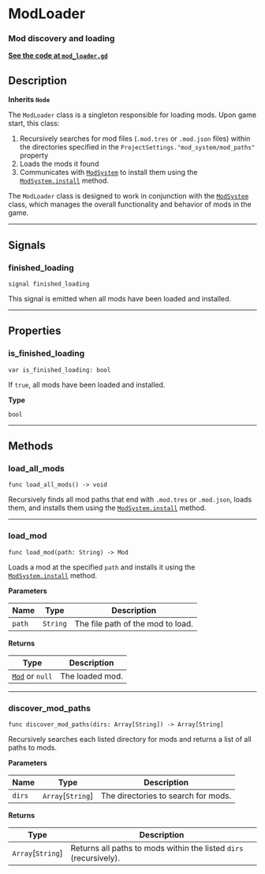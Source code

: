 # ModLoader

<h3>Mod discovery and loading</h3>

[**See the code at `mod_loader.gd`**](https://github.com/audse/mod-system/tree/main/addons/mod_system/autoload/mod_loader.gd)

## Description

**Inherits `Node`**

The `ModLoader` class is a singleton responsible for loading mods. Upon game start, this class:

1. Recursively searches for mod files (`.mod.tres` or `.mod.json` files) within the directories specified in the `ProjectSettings."mod_system/mod_paths"` property
2. Loads the mods it found
3. Communicates with [`ModSystem`](ModSystem) to install them using the [`ModSystem.install`](ModSystem#install) method.

The `ModLoader` class is designed to work in conjunction with the [`ModSystem`](ModSystem) class, which manages the overall functionality and behavior of mods in the game.

***

## Signals

### finished_loading

```gdscript
signal finished_loading
```

This signal is emitted when all mods have been loaded and installed.

***

## Properties

### is_finished_loading

```gdscript
var is_finished_loading: bool
```

If `true`, all mods have been loaded and installed.

**Type**

`bool`


***

## Methods

### load_all_mods

```gdscript
func load_all_mods() -> void
```

Recursively finds all mod paths that end with `.mod.tres` or `.mod.json`, loads them, and installs them using the [`ModSystem.install`](ModSystem#install) method.

***

### load_mod

```gdscript
func load_mod(path: String) -> Mod
```

Loads a mod at the specified `path` and installs it using the [`ModSystem.install`](ModSystem#install) method.

**Parameters**

| Name   | Type     | Description                       |
| ------ | -------- | --------------------------------- |
| `path` | `String` | The file path of the mod to load. |

**Returns**

| Type                                       | Description     |
| ------------------------------------------ | --------------- |
| [`Mod`](/docs/api/resources/Mod) or `null` | The loaded mod. |

***

### discover_mod_paths

```gdscript
func discover_mod_paths(dirs: Array[String]) -> Array[String]
```

Recursively searches each listed directory for mods and returns a list of all paths to mods.

**Parameters**

| Name   | Type              | Description                         |
| ------ | ----------------- | ----------------------------------- |
| `dirs` | `Array`[`String`] | The directories to search for mods. |

**Returns**

| Type              | Description                                                       |
| ----------------- | ----------------------------------------------------------------- |
| `Array`[`String`] | Returns all paths to mods within the listed `dirs` (recursively). |
